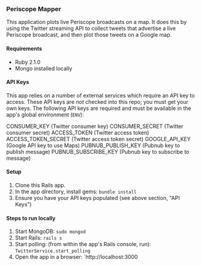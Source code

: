 ### Periscope Mapper

This application plots live Periscope broadcasts on a map. It does this by using the Twitter streaming API to collect tweets that advertise a live Periscope broadcast, and then plot those tweets on a Google map. 

#### Requirements

* Ruby 2.1.0
* Mongo installed locally

#### API Keys

This app relies on a number of external services which require an API key to access. These API keys are *not* checked into this repo; you must get your own keys. The following API keys are required and must be available in the app's global environment (`ENV`):

CONSUMER_KEY (Twitter consumer key)
CONSUMER_SECRET (Twitter consumer secret)
ACCESS_TOKEN (Twitter access token)
ACCESS_TOKEN_SECRET (Twitter access token secret)
GOOGLE_API_KEY (Google API key to use Maps)
PUBNUB_PUBLISH_KEY (Pubnub key to publish message)
PUBNUB_SUBSCRIBE_KEY (Pubnub key to subscribe to message)

#### Setup

1. Clone this Rails app.
2. In the app directory, install gems: `bundle install`
3. Ensure you have your API keys populated (see above section, "API Keys")

#### Steps to run locally

1. Start MongoDB: `sudo mongod`
2. Start Rails: `rails s`
2. Start polling: (from within the app's Rails console, run): `TwitterService.start_polling`
3. Open the app in a browser: `http://localhost:3000
